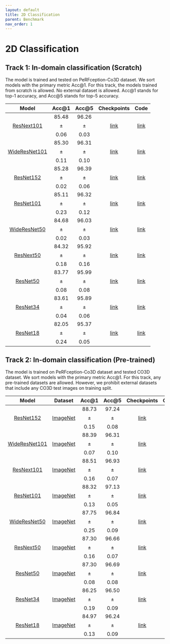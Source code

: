 ```yaml
---
layout: default
title: 2D Classification
parent: Benchmark
nav_order: 1
---
```


# 2D Classification

## Track 1: In-domain classification (Scratch)

The model is trained and tested on PeRFception-Co3D dataset. We sort models with the primary metric Acc@1. For this track, the models trained from scratch is allowed. No external dataset is allowed. Acc@1 stands for top-1 accuracy, and Acc@5 stands for top-5 accuracy.

|Model| Acc@1 | Acc@5 | Checkpoints | Code |
|:-:|:-:|:-:|:-:|:-:|
| [ResNext101](https://openaccess.thecvf.com/content_cvpr_2017/papers/Xie_Aggregated_Residual_Transformations_CVPR_2017_paper.pdf) | 85.48 $$\pm$$ 0.06 | 96.26 $$\pm$$ 0.03 | [link]() | [link]()
| [WideResNet101](https://arxiv.org/pdf/1605.07146) | 85.30 $$\pm$$ 0.11 | 96.31 $$\pm$$ 0.10 | [link]() | [link]() |
| [ResNet152](https://arxiv.org/pdf/1512.03385) | 85.28 $$\pm$$ 0.02 | 96.39 $$\pm$$ 0.06 | [link]() | [link]() |
| [ResNet101](https://arxiv.org/pdf/1512.03385) | 85.11 $$\pm$$ 0.23 | 96.32 $$\pm$$ 0.12 | [link]() | [link]() |
| [WideResNet50](https://arxiv.org/pdf/1605.07146) | 84.68 $$\pm$$ 0.02 | 96.03 $$\pm$$ 0.03 | [link]() | [link]() |
| [ResNext50](https://openaccess.thecvf.com/content_cvpr_2017/papers/Xie_Aggregated_Residual_Transformations_CVPR_2017_paper.pdf) | 84.32 $$\pm$$ 0.18 | 95.92 $$\pm$$ 0.16 | [link]() | [link]() |
| [ResNet50](https://arxiv.org/pdf/1512.03385) | 83.77 $$\pm$$ 0.08 | 95.99 $$\pm$$ 0.08 | [link]() | [link]()
| [ResNet34](https://arxiv.org/pdf/1512.03385) | 83.61 $$\pm$$ 0.04 | 95.89 $$\pm$$ 0.06 | [link]() | [link]()
| [ResNet18](https://arxiv.org/pdf/1512.03385) | 82.05 $$\pm$$ 0.24 | 95.37 $$\pm$$ 0.05 | [link]() | [link]()

## Track 2: In-domain classification (Pre-trained)

The model is trained on PeRFception-Co3D dataset and tested CO3D dataset. We sort models with the primary metric Acc@1. For this track, any pre-trained datasets are allowed. However, we prohibit external datasets that include any CO3D test images on training split.

|Model| Dataset | Acc@1 | Acc@5 | Checkpoints | Code |
|:-:|:-:|:-:|:-:|:-:|:-:|
| [ResNet152](https://arxiv.org/pdf/1512.03385) | [ImageNet](https://www.image-net.org/) | 88.73 $$\pm$$ 0.15 | 97.24 $$\pm$$ 0.08 | [link]() | [link]() |
| [WideResNet101](https://arxiv.org/pdf/1605.07146) | [ImageNet](https://www.image-net.org/) | 88.39 $$\pm$$ 0.07 | 96.31 $$\pm$$ 0.10 | [link]() | [link]() |
| [ResNext101](https://openaccess.thecvf.com/content_cvpr_2017/papers/Xie_Aggregated_Residual_Transformations_CVPR_2017_paper.pdf)  | [ImageNet](https://www.image-net.org/)  | 88.51 $$\pm$$ 0.16 | 96.93 $$\pm$$ 0.07 | [link]() | [link]()
| [ResNet101](https://arxiv.org/pdf/1512.03385) | [ImageNet](https://www.image-net.org/) | 88.32 $$\pm$$ 0.13 | 97.13 $$\pm$$ 0.05 | [link]() | [link]() |
| [WideResNet50](https://arxiv.org/pdf/1605.07146) | [ImageNet](https://www.image-net.org/)  | 87.75 $$\pm$$ 0.25 | 96.84 $$\pm$$ 0.09 | [link]() | [link]() |
| [ResNext50](https://openaccess.thecvf.com/content_cvpr_2017/papers/Xie_Aggregated_Residual_Transformations_CVPR_2017_paper.pdf) | [ImageNet](https://www.image-net.org/)  | 87.30 $$\pm$$ 0.16 | 96.66 $$\pm$$ 0.07 | [link]() | [link]() |
| [ResNet50](https://arxiv.org/pdf/1512.03385) | [ImageNet](https://www.image-net.org/)  | 87.30 $$\pm$$ 0.08 | 96.69 $$\pm$$ 0.08 | [link]() | [link]()
| [ResNet34](https://arxiv.org/pdf/1512.03385) | [ImageNet](https://www.image-net.org/)  | 86.25 $$\pm$$ 0.19 | 96.50 $$\pm$$ 0.09 | [link]() | [link]()
| [ResNet18](https://arxiv.org/pdf/1512.03385) | [ImageNet](https://www.image-net.org/)  | 84.97 $$\pm$$ 0.13 | 96.24 $$\pm$$ 0.09 | [link]() | [link]()